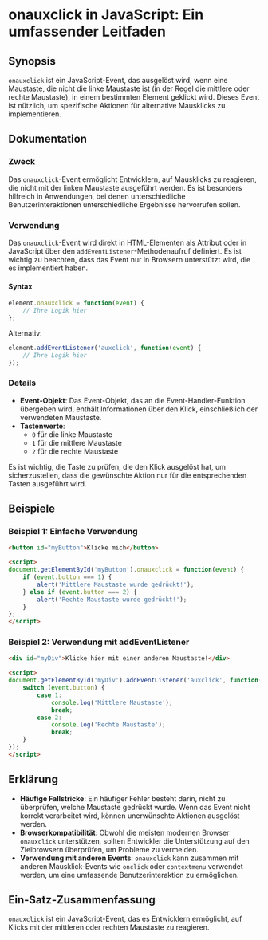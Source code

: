 <!--
Meta Description: # onauxclick in JavaScript: Ein umfassender Leitfaden ## Synopsis `onauxclick` ist ein JavaScript-Event, das ausgelöst wird, wenn eine Maustaste, die ...
Meta Keywords: event, maustaste, die, onauxclick, das
-->

# onauxclick in JavaScript: Ein umfassender Leitfaden

## Synopsis
`onauxclick` ist ein JavaScript-Event, das ausgelöst wird, wenn eine Maustaste, die nicht die linke Maustaste ist (in der Regel die mittlere oder rechte Maustaste), in einem bestimmten Element geklickt wird. Dieses Event ist nützlich, um spezifische Aktionen für alternative Mausklicks zu implementieren.

## Dokumentation
### Zweck
Das `onauxclick`-Event ermöglicht Entwicklern, auf Mausklicks zu reagieren, die nicht mit der linken Maustaste ausgeführt werden. Es ist besonders hilfreich in Anwendungen, bei denen unterschiedliche Benutzerinteraktionen unterschiedliche Ergebnisse hervorrufen sollen.

### Verwendung
Das `onauxclick`-Event wird direkt in HTML-Elementen als Attribut oder in JavaScript über den `addEventListener`-Methodenaufruf definiert. Es ist wichtig zu beachten, dass das Event nur in Browsern unterstützt wird, die es implementiert haben. 

#### Syntax
```javascript
element.onauxclick = function(event) {
    // Ihre Logik hier
};
```

Alternativ:
```javascript
element.addEventListener('auxclick', function(event) {
    // Ihre Logik hier
});
```

### Details
- **Event-Objekt**: Das Event-Objekt, das an die Event-Handler-Funktion übergeben wird, enthält Informationen über den Klick, einschließlich der verwendeten Maustaste.
- **Tastenwerte**: 
  - `0` für die linke Maustaste
  - `1` für die mittlere Maustaste
  - `2` für die rechte Maustaste

Es ist wichtig, die Taste zu prüfen, die den Klick ausgelöst hat, um sicherzustellen, dass die gewünschte Aktion nur für die entsprechenden Tasten ausgeführt wird.

## Beispiele
### Beispiel 1: Einfache Verwendung
```html
<button id="myButton">Klicke mich</button>

<script>
document.getElementById('myButton').onauxclick = function(event) {
    if (event.button === 1) {
        alert('Mittlere Maustaste wurde gedrückt!');
    } else if (event.button === 2) {
        alert('Rechte Maustaste wurde gedrückt!');
    }
};
</script>
```

### Beispiel 2: Verwendung mit addEventListener
```html
<div id="myDiv">Klicke hier mit einer anderen Maustaste!</div>

<script>
document.getElementById('myDiv').addEventListener('auxclick', function(event) {
    switch (event.button) {
        case 1:
            console.log('Mittlere Maustaste');
            break;
        case 2:
            console.log('Rechte Maustaste');
            break;
    }
});
</script>
```

## Erklärung
- **Häufige Fallstricke**: Ein häufiger Fehler besteht darin, nicht zu überprüfen, welche Maustaste gedrückt wurde. Wenn das Event nicht korrekt verarbeitet wird, können unerwünschte Aktionen ausgelöst werden.
- **Browserkompatibilität**: Obwohl die meisten modernen Browser `onauxclick` unterstützen, sollten Entwickler die Unterstützung auf den Zielbrowsern überprüfen, um Probleme zu vermeiden.
- **Verwendung mit anderen Events**: `onauxclick` kann zusammen mit anderen Mausklick-Events wie `onclick` oder `contextmenu` verwendet werden, um eine umfassende Benutzerinteraktion zu ermöglichen. 

## Ein-Satz-Zusammenfassung
`onauxclick` ist ein JavaScript-Event, das es Entwicklern ermöglicht, auf Klicks mit der mittleren oder rechten Maustaste zu reagieren.